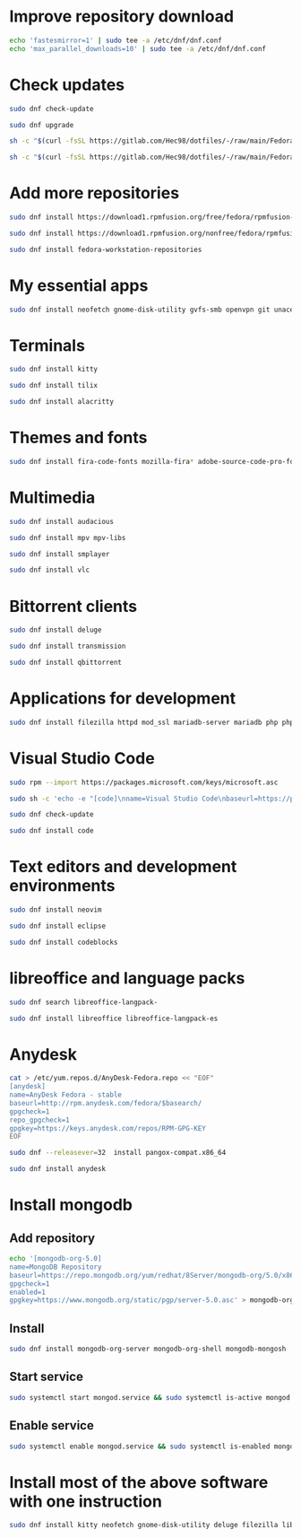 # Improve repository download
```sh
echo 'fastesmirror=1' | sudo tee -a /etc/dnf/dnf.conf
echo 'max_parallel_downloads=10' | sudo tee -a /etc/dnf/dnf.conf
```
# Check updates
```sh
sudo dnf check-update
```
```sh
sudo dnf upgrade
```
```sh
sh -c "$(curl -fsSL https://gitlab.com/Hec98/dotfiles/-/raw/main/Fedora/update.sh)"
```
```sh
sh -c "$(curl -fsSL https://gitlab.com/Hec98/dotfiles/-/raw/main/Fedora/fedora.sh)"
```
# Add more repositories
```sh
sudo dnf install https://download1.rpmfusion.org/free/fedora/rpmfusion-free-release-$(rpm -E %fedora).noarch.rpm
```
```sh
sudo dnf install https://download1.rpmfusion.org/nonfree/fedora/rpmfusion-nonfree-release-$(rpm -E %fedora).noarch.rpm
```
```sh
sudo dnf install fedora-workstation-repositories
```
# My essential apps
```sh
sudo dnf install neofetch gnome-disk-utility gvfs-smb openvpn git unace p7zip unrar lzip arj sharutils lzop cabextract glances unrar discord 
```
# Terminals
```sh
sudo dnf install kitty
```
```sh
sudo dnf install tilix
```
```sh
sudo dnf install alacritty
```
# Themes and fonts
```sh
sudo dnf install fira-code-fonts mozilla-fira* adobe-source-code-pro-fonts cascadia-code-fonts numix*
```
# Multimedia
```sh
sudo dnf install audacious
```
```sh
sudo dnf install mpv mpv-libs
```
```sh
sudo dnf install smplayer
```
```sh
sudo dnf install vlc
```
# Bittorrent clients
```sh
sudo dnf install deluge
```
```sh
sudo dnf install transmission
```
```sh
sudo dnf install qbittorrent
```
# Applications for development
```sh
sudo dnf install filezilla httpd mod_ssl mariadb-server mariadb php php-common php-mysqlnd php-xml php-json php-gd php-mbstring phpmyadmin java-11-openjdk java-11-openjdk-devel python3 git clang-devel
```
# Visual Studio Code
```sh
sudo rpm --import https://packages.microsoft.com/keys/microsoft.asc
```
```sh
sudo sh -c 'echo -e "[code]\nname=Visual Studio Code\nbaseurl=https://packages.microsoft.com/yumrepos/vscode\nenabled=1\ngpgcheck=1\ngpgkey=https://packages.microsoft.com/keys/microsoft.asc" > /etc/yum.repos.d/vscode.repo'
```
```sh
sudo dnf check-update
```
```sh
sudo dnf install code
```
# Text editors and development environments
```sh
sudo dnf install neovim 
```
```sh
sudo dnf install eclipse 
```
```sh
sudo dnf install codeblocks
```
# libreoffice and language packs
```sh
sudo dnf search libreoffice-langpack-
```
```sh
sudo dnf install libreoffice libreoffice-langpack-es
```
# Anydesk
```sh
cat > /etc/yum.repos.d/AnyDesk-Fedora.repo << "EOF" 
[anydesk]
name=AnyDesk Fedora - stable
baseurl=http://rpm.anydesk.com/fedora/$basearch/
gpgcheck=1
repo_gpgcheck=1
gpgkey=https://keys.anydesk.com/repos/RPM-GPG-KEY
EOF
```
```sh
sudo dnf --releasever=32  install pangox-compat.x86_64
```
```sh
sudo dnf install anydesk
```
# Install mongodb
## Add repository
```sh
echo '[mongodb-org-5.0]
name=MongoDB Repository
baseurl=https://repo.mongodb.org/yum/redhat/8Server/mongodb-org/5.0/x86_64/
gpgcheck=1
enabled=1
gpgkey=https://www.mongodb.org/static/pgp/server-5.0.asc' > mongodb-org-5.0.repo && sudo mv -vf mongodb-org-5.0.repo /etc/yum.repos.d/
```
## Install
```sh
sudo dnf install mongodb-org-server mongodb-org-shell mongodb-mongosh
```
## Start service
```sh
sudo systemctl start mongod.service && sudo systemctl is-active mongod.service
```
## Enable service
```sh
sudo systemctl enable mongod.service && sudo systemctl is-enabled mongod.service
```
# Install most of the above software with one instruction
```sh
sudo dnf install kitty neofetch gnome-disk-utility deluge filezilla libreoffice libreoffice-langpack-es gvfs-smb audacious openvpn python3 git unace p7zip unrar lzip arj sharutils lzop cabextract httpd mod_ssl mariadb-server mariadb php php-common php-mysqlnd php-xml php-json php-gd php-mbstring phpmyadmin neovim glances unrar java-11-openjdk java-11-openjdk-devel clang-devel mpv mpv-libs discord eclipse fira-code-fonts mozilla-fira* adobe-source-code-pro-fonts cascadia-code-fonts numix* 
```
